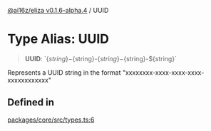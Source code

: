 [@ai16z/eliza v0.1.6-alpha.4](../index.md) / UUID

# Type Alias: UUID

> **UUID**: \`$\{string\}-$\{string\}-$\{string\}-$\{string\}-$\{string\}\`

Represents a UUID string in the format "xxxxxxxx-xxxx-xxxx-xxxx-xxxxxxxxxxxx"

## Defined in

[packages/core/src/types.ts:6](https://github.com/IkigaiLabsETH/eliza/blob/main/packages/core/src/types.ts#L6)
